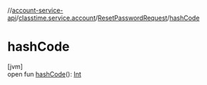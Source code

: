 //[account-service-api](../../../index.md)/[classtime.service.account](../index.md)/[ResetPasswordRequest](index.md)/[hashCode](hash-code.md)

# hashCode

[jvm]\
open fun [hashCode](hash-code.md)(): [Int](https://kotlinlang.org/api/latest/jvm/stdlib/kotlin/-int/index.html)
